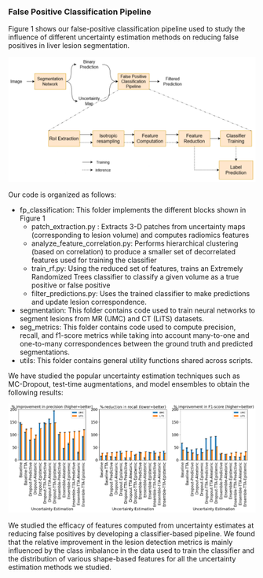 ### False Positive Classification Pipeline


Figure 1 shows our false-positive classification pipeline used to study the influence of different uncertainty estimation methods on reducing false positives in liver lesion segmentation. 


![Figure 1. False-positive classifcation pipeline](./figures/methodology.png)


Our code is organized as follows:
* fp_classification: 
    This folder implements the different blocks shown in Figure 1
    * patch_extraction.py : Extracts 3-D patches from uncertainty maps (corresponding to lesion volume) and computes radiomics features
    * analyze_feature_correlation.py: Performs hierarchical clustering (based on correlation) to produce a smaller set of decorrelated features used for training the classifier
    * train_rf.py: Using the reduced set of features, trains an Extremely Randomized Trees classifier to classify a given volume as a true positive or false positive
    * filter_predictions.py: Uses the trained classifier to make predictions and update lesion correspondence.
* segmentation: This folder contains code used to train neural networks to segment lesions from MR (UMC) and CT (LiTS) datasets.
* seg_metrics: This folder contains code used to compute precision, recall, and f1-score metrics while taking into account many-to-one and one-to-many correspondences between the ground truth and predicted segmentations.
* utils: This folder contains general utility functions shared across scripts.

We have studied the popular uncertainty estimation techniques such as MC-Dropout, test-time augmentations, and model ensembles to obtain the following results:



![Figure 2. Relative changes in precision, recall, and f1-score metrics after false-positive classification](./figures/improvement.png)



We studied the efficacy of features computed from uncertainty estimates at reducing false positives  by developing a classifier-based pipeline. We found that the relative improvement in the lesion detection metrics is mainly influenced by the class imbalance in the data used to train the classifier and the distribution of various shape-based features for all the uncertainty estimation methods we studied.
